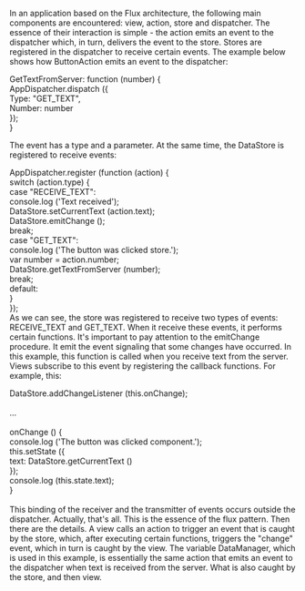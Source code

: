 In an application based on the Flux architecture, the following main components are encountered: view, action, store and dispatcher. The essence of their interaction is simple - the action emits an event to the dispatcher which, in turn, delivers the event to the store. Stores are registered in the dispatcher to receive certain events. The example below shows how ButtonAction emits an event to the dispatcher:

GetTextFromServer: function (number) {<br>
  AppDispatcher.dispatch ({<br>
    Type: "GET_TEXT",<br>
    Number: number<br>
  });<br>
}<br>

The event has a type and a parameter. At the same time, the DataStore is registered to receive events:

AppDispatcher.register (function (action) {<br>
  switch (action.type) {<br>
  case "RECEIVE_TEXT":<br>
    console.log ('Text received');<br>
    DataStore.setCurrentText (action.text);<br>
    DataStore.emitChange ();<br>
  break;<br>
  case "GET_TEXT":<br>
    console.log ('The button was clicked store.');<br>
    var number = action.number;<br>
    DataStore.getTextFromServer (number);<br>
  break;<br>
  default:<br>
  }<br>
});<br>
As we can see, the store was registered to receive two types of events: RECEIVE_TEXT and GET_TEXT. When it receive these events, it performs certain functions. It's important to pay attention to the emitChange procedure. It emit the event signaling that some changes have occurred. In this example, this function is called when you receive text from the server. Views subscribe to this event by registering the callback functions. For example, this:

DataStore.addChangeListener (this.onChange);<br>
<br>
...<br>
<br>
  onChange () {<br>
  console.log ('The button was clicked component.');<br>
  this.setState ({<br>
    text: DataStore.getCurrentText ()<br>
  });<br>
  console.log (this.state.text);<br>
  }<br>
<br>
This binding of the receiver and the transmitter of events occurs outside the dispatcher.
Actually, that's all. This is the essence of the flux pattern. Then there are the details. A view calls an action to trigger an event that is caught by the store, which, after executing certain functions, triggers the "change" event, which in turn is caught by the view.
The variable DataManager, which is used in this example, is essentially the same action that emits an event to the dispatcher when text is received from the server. What is also caught by the store, and then view.
